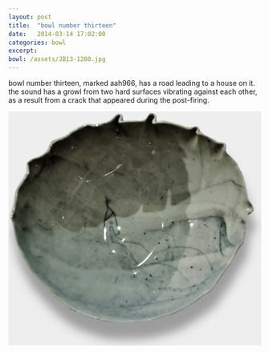 ```yaml
---
layout: post
title:  "bowl number thirteen"
date:   2014-03-14 17:02:00
categories: bowl
excerpt: 
bowl: /assets/JB13-1280.jpg
---
```


bowl number thirteen, marked aah966, has a road leading to a house on it. the sound has a growl from two hard surfaces vibrating against each other, as a result from a crack that appeared during the post-firing.

<img src="/assets/JB13-1280.jpg" class="bowl-large"/>




